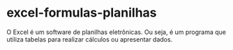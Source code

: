 # excel-formulas-planilhas
O Excel é um software de planilhas eletrônicas. Ou seja, é um programa que utiliza tabelas para realizar cálculos ou apresentar dados.

